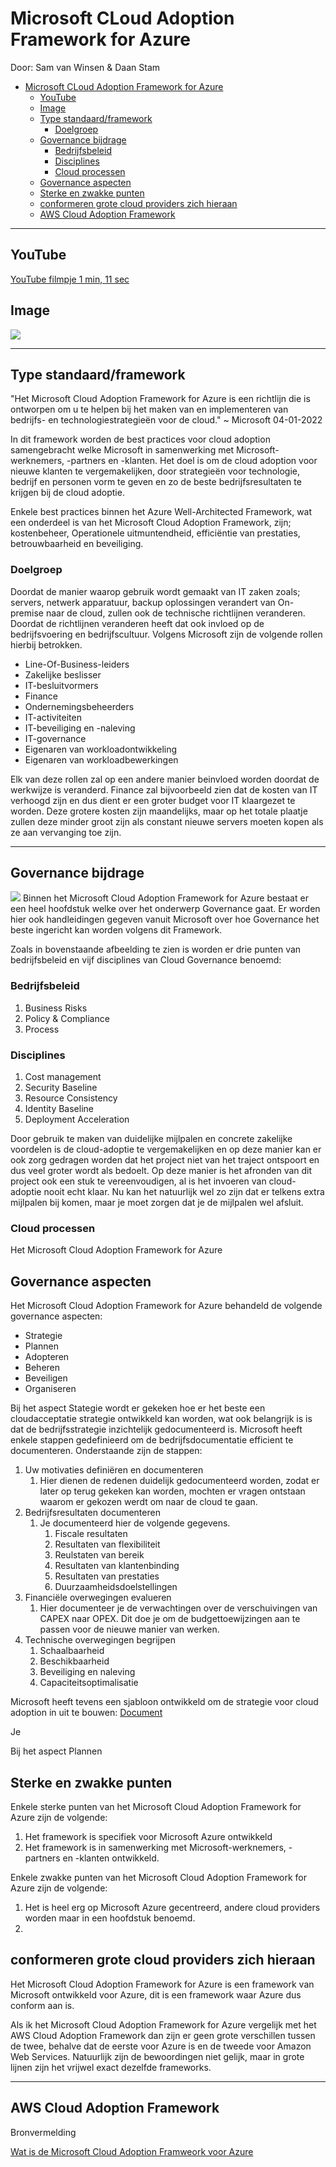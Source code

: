 # Microsoft CLoud Adoption Framework for Azure

Door: Sam van Winsen & Daan Stam

- [Microsoft CLoud Adoption Framework for Azure](#microsoft-cloud-adoption-framework-for-azure)
  - [YouTube](#youtube)
  - [Image](#image)
  - [Type standaard/framework](#type-standaardframework)
    - [Doelgroep](#doelgroep)
  - [Governance bijdrage](#governance-bijdrage)
    - [Bedrijfsbeleid](#bedrijfsbeleid)
    - [Disciplines](#disciplines)
    - [Cloud processen](#cloud-processen)
  - [Governance aspecten](#governance-aspecten)
  - [Sterke en zwakke punten](#sterke-en-zwakke-punten)
  - [conformeren grote cloud providers zich hieraan](#conformeren-grote-cloud-providers-zich-hieraan)
  - [AWS Cloud Adoption Framework](#aws-cloud-adoption-framework)


----------------------------
## YouTube
[YouTube filmpje 1 min, 11 sec](https://www.youtube.com/watch?v=9ch1iuJJzgA)

## Image
<img src="https://docs.microsoft.com/nl-nl/azure/cloud-adoption-framework/_images/caf-overview-new.png">

-------------------------

## Type standaard/framework
"Het Microsoft Cloud Adoption Framework for Azure is een richtlijn die is ontworpen om u te helpen bij het maken van en implementeren van bedrijfs- en technologiestrategieën voor de cloud." ~ Microsoft 04-01-2022 

In dit framework worden de best practices voor cloud adoption samengebracht welke Microsoft in samenwerking met Microsoft-werknemers, -partners en -klanten. Het doel is om de cloud adoption voor nieuwe klanten te vergemakelijken, door strategieën voor technologie, bedrijf en personen vorm te geven en zo de beste bedrijfsresultaten te krijgen bij de cloud adoptie. 

Enkele best practices binnen het Azure Well-Architected Framework, wat een onderdeel is van het Microsoft Cloud Adoption Framework, zijn; kostenbeheer, Operationele uitmuntendheid, efficiëntie van prestaties, betrouwbaarheid en beveiliging. 

### Doelgroep
Doordat de manier waarop gebruik wordt gemaakt van IT zaken zoals; servers, netwerk apparatuur, backup oplossingen verandert van On-premise naar de cloud, zullen ook de technische richtlijnen veranderen. Doordat de richtlijnen veranderen heeft dat ook invloed op  de bedrijfsvoering en bedrijfscultuur. Volgens Microsoft zijn de volgende rollen hierbij betrokken. 
* Line-Of-Business-leiders
* Zakelijke beslisser
* IT-besluitvormers
* Finance
* Ondernemingsbeheerders
* IT-activiteiten
* IT-beveiliging en -naleving
* IT-governance
* Eigenaren van workloadontwikkeling
* Eigenaren van workloadbewerkingen

Elk van deze rollen zal op een andere manier beinvloed worden doordat de werkwijze is veranderd. Finance zal bijvoorbeeld zien dat de kosten van IT verhoogd zijn en dus dient er een groter budget voor IT klaargezet te worden. Deze grotere kosten zijn maandelijks, maar op het totale plaatje zullen deze minder groot zijn als constant nieuwe servers moeten kopen als ze aan vervanging toe zijn. 

----------------------


## Governance bijdrage
<img src="https://docs.microsoft.com/nl-nl/azure/cloud-adoption-framework/_images/operational-transformation-govern-large.png">
Binnen het Microsoft Cloud Adoption Framework for Azure bestaat er een heel hoofdstuk welke over het onderwerp Governance gaat. Er worden hier ook handleidingen gegeven vanuit Microsoft over hoe Governance het beste ingericht kan worden volgens dit Framework. 

Zoals in bovenstaande afbeelding te zien is worden er drie punten van bedrijfsbeleid en vijf disciplines van Cloud Governance benoemd:

### Bedrijfsbeleid
1. Business Risks
2. Policy & Compliance
3. Process

### Disciplines
1. Cost management
2. Security Baseline
3. Resource Consistency
4. Identity Baseline
5. Deployment Acceleration

Door gebruik te maken van duidelijke mijlpalen en concrete zakelijke voordelen is de cloud-adoptie te vergemakelijken en op deze manier kan er ook zorg gedragen worden dat het project niet van het traject ontspoort en dus veel groter wordt als bedoelt. Op deze manier is het afronden van dit project ook een stuk te vereenvoudigen, al is het invoeren van cloud-adoptie nooit echt klaar. Nu kan het natuurlijk wel zo zijn dat er telkens extra mijlpalen bij komen, maar je moet zorgen dat je de mijlpalen wel afsluit. 


### Cloud processen
Het Microsoft Cloud Adoption Framework for Azure 


## Governance aspecten
Het Microsoft Cloud Adoption Framework for Azure behandeld de volgende governance aspecten: 
* Strategie
* Plannen
* Adopteren
* Beheren
* Beveiligen
* Organiseren

Bij het aspect Stategie wordt er gekeken hoe er het beste een cloudacceptatie strategie ontwikkeld kan worden, wat ook belangrijk is is dat de bedrijfsstrategie inzichtelijk gedocumenteerd is. Microsoft heeft enkele stappen gedefinieerd om de bedrijfsdocumentatie efficient te documenteren. Onderstaande zijn de stappen:
1. Uw motivaties definiëren en documenteren
   1. Hier dienen de redenen duidelijk gedocumenteerd worden, zodat er later op terug gekeken kan worden, mochten er vragen ontstaan waarom er gekozen werdt om naar de cloud te gaan. 
2. Bedrijfsresultaten documenteren
   1. Je documenteerd hier de volgende gegevens.
      1. Fiscale resultaten
      2. Resultaten van flexibiliteit 
      3. Reulstaten van bereik
      4. Resultaten van klantenbinding
      5. Resultaten van prestaties
      6. Duurzaamheidsdoelstellingen
3. Financiële overwegingen evalueren
   1. Hier documenteer je de verwachtingen over de verschuivingen van CAPEX naar OPEX. Dit doe je om de budgettoewijzingen aan te passen voor de nieuwe manier van werken. 
4. Technische overwegingen begrijpen
   1. Schaalbaarheid
   2. Beschikbaarheid
   3. Beveiliging en naleving
   4. Capaciteitsoptimalisatie
  



Microsoft heeft tevens een sjabloon ontwikkeld om de strategie voor cloud adoption in uit te bouwen: [Document](https://view.officeapps.live.com/op/view.aspx?src=https%3A%2F%2Fraw.githubusercontent.com%2Fmicrosoft%2FCloudAdoptionFramework%2Fmaster%2Fplan%2Fcloud-adoption-framework-strategy-and-plan-template.docx&wdOrigin=BROWSELINK)

Je 

Bij het aspect Plannen 


## Sterke en zwakke punten
Enkele sterke punten van het Microsoft Cloud Adoption Framework for Azure zijn de volgende:
1. Het framework is specifiek voor Microsoft Azure ontwikkeld
2. Het framework is in samenwerking met Microsoft-werknemers, -partners en -klanten ontwikkeld. 


Enkele zwakke punten van het Microsoft Cloud Adoption Framework for Azure zijn de volgende:
1. Het is heel erg op Microsoft Azure gecentreerd, andere cloud providers worden maar in een hoofdstuk benoemd. 
2. 


## conformeren grote cloud providers zich hieraan

Het Microsoft Cloud Adoption Framework for Azure is een framework van Microsoft ontwikkeld voor Azure, dit is een framework waar Azure dus conform aan is. 

Als ik het Microsoft Cloud Adoption Framework for Azure vergelijk met het AWS Cloud Adoption Framework dan zijn er geen grote verschillen tussen de twee, behalve dat de eerste voor Azure is en de tweede voor Amazon Web Services. Natuurlijk zijn de bewoordingen niet gelijk, maar in grote lijnen zijn het vrijwel exact dezelfde frameworks. 

------------------------

## AWS Cloud Adoption Framework


Bronvermelding

[Wat is de Microsoft Cloud Adoption Framweork voor Azure](https://docs.microsoft.com/nl-nl/azure/cloud-adoption-framework/overview)